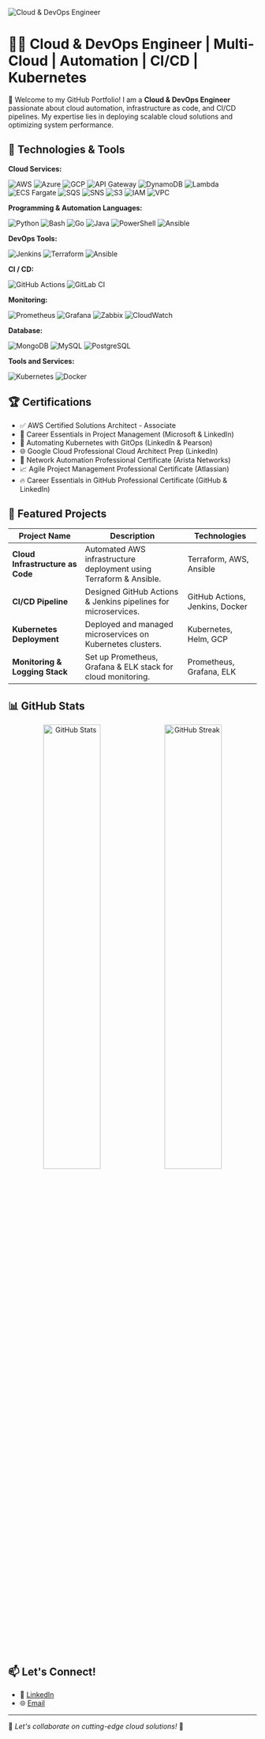 ![Cloud & DevOps Engineer](https://media.giphy.com/media/RbDKaczqWovIugyJmW/giphy.gif)

# 👨‍💻 Cloud & DevOps Engineer | Multi-Cloud | Automation | CI/CD | Kubernetes

🚀 Welcome to my GitHub Portfolio! I am a **Cloud & DevOps Engineer** passionate about cloud automation, infrastructure as code, and CI/CD pipelines. My expertise lies in deploying scalable cloud solutions and optimizing system performance.

## 🔧 Technologies & Tools

**Cloud Services:**

![AWS](https://img.shields.io/badge/Cloud-AWS-informational?style=flat&logo=amazon-aws&logoColor=white&color=6aa6f8)
![Azure](https://img.shields.io/badge/Cloud-Azure-informational?style=flat&logo=microsoft&logoColor=white&color=6aa6f8)
![GCP](https://img.shields.io/badge/Cloud-GCP-informational?style=flat&logo=google-cloud&logoColor=white&color=6aa6f8)
![API Gateway](https://img.shields.io/badge/API-Gateway-informational?style=flat&logo=amazon-api-gateway&logoColor=white&color=6aa6f8)
![DynamoDB](https://img.shields.io/badge/Database-DynamoDB-informational?style=flat&logo=amazon-dynamodb&logoColor=white&color=6aa6f8)
![Lambda](https://img.shields.io/badge/Compute-AWS_Lambda-informational?style=flat&logo=aws-lambda&logoColor=white&color=6aa6f8)
![ECS Fargate](https://img.shields.io/badge/Container-ECS_Fargate-informational?style=flat&logo=amazon-ecs&logoColor=white&color=6aa6f8)
![SQS](https://img.shields.io/badge/Queue-SQS-informational?style=flat&logo=amazon-sqs&logoColor=white&color=6aa6f8)
![SNS](https://img.shields.io/badge/Pub/Sub-SNS-informational?style=flat&logo=amazon-sns&logoColor=white&color=6aa6f8)
![S3](https://img.shields.io/badge/Storage-S3-informational?style=flat&logo=amazon-s3&logoColor=white&color=6aa6f8)
![IAM](https://img.shields.io/badge/Security-IAM-informational?style=flat&logo=amazon-iam&logoColor=white&color=6aa6f8)
![VPC](https://img.shields.io/badge/Network-VPC-informational?style=flat&logo=amazon-vpc&logoColor=white&color=6aa6f8)

**Programming & Automation Languages:**

![Python](https://img.shields.io/badge/Code-Python-informational?style=flat&logo=python&logoColor=white&color=6aa6f8)
![Bash](https://img.shields.io/badge/Code-Bash-informational?style=flat&logo=bash&logoColor=white&color=6aa6f8)
![Go](https://img.shields.io/badge/Code-Go-informational?style=flat&logo=go&logoColor=white&color=6aa6f8)
![Java](https://img.shields.io/badge/Code-Java-informational?style=flat&logo=openjdk&logoColor=white&color=6aa6f8)
![PowerShell](https://img.shields.io/badge/Code-PowerShell-informational?style=flat&logo=powershell&logoColor=white&color=6aa6f8)
![Ansible](https://img.shields.io/badge/Code-Ansible-informational?style=flat&logo=ansible&logoColor=white&color=6aa6f8)

**DevOps Tools:**

![Jenkins](https://img.shields.io/badge/Tools-Jenkins-informational?style=flat&logo=jenkins&logoColor=white&color=6aa6f8)
![Terraform](https://img.shields.io/badge/Tools-Terraform-informational?style=flat&logo=terraform&logoColor=white&color=6aa6f8)
![Ansible](https://img.shields.io/badge/Tools-Ansible-informational?style=flat&logo=openjdk&logoColor=white&color=6aa6f8)

**CI / CD:**

![GitHub Actions](https://img.shields.io/badge/CICD-GitHubActions-informational?style=flat&logo=openjdk&logoColor=white&color=6aa6f8)
![GitLab CI](https://img.shields.io/badge/CICD-GitLabCI-informational?style=flat&logo=openjdk&logoColor=white&color=6aa6f8)

**Monitoring:**

![Prometheus](https://img.shields.io/badge/Monitoring-Prometheus-informational?style=flat&logo=Prometheus&logoColor=white&color=6aa6f8)
![Grafana](https://img.shields.io/badge/Monitoring-Grafana-informational?style=flat&logo=grafana&logoColor=white&color=6aa6f8)
![Zabbix](https://img.shields.io/badge/Monitoring-Zabbix-informational?style=flat&logo=Zabbix&logoColor=white&color=6aa6f8)
![CloudWatch](https://img.shields.io/badge/Monitoring-CloudWatch-informational?style=flat&logo=cloudwatch&logoColor=white&color=6aa6f8)

**Database:**

![MongoDB](https://img.shields.io/badge/Tools-MongoDB-informational?style=flat&logo=mongodb&logoColor=white&color=6aa6f8)
![MySQL](https://img.shields.io/badge/Tools-MySQL-informational?style=flat&logo=mysql&logoColor=white&color=6aa6f8)
![PostgreSQL](https://img.shields.io/badge/Tools-PostgreSQL-informational?style=flat&logo=postgresql&logoColor=white&color=6aa6f8)

**Tools and Services:**

![Kubernetes](https://img.shields.io/badge/Tools-Kubernetes-informational?style=flat&logo=kubernetes&logoColor=white&color=6aa6f8)
![Docker](https://img.shields.io/badge/Tools-Docker-informational?style=flat&logo=docker&logoColor=white&color=6aa6f8)

## 🏆 Certifications

- ✅ AWS Certified Solutions Architect - Associate
- 📌 Career Essentials in Project Management (Microsoft & LinkedIn)
- 🚀 Automating Kubernetes with GitOps (LinkedIn & Pearson)
- 🌐 Google Cloud Professional Cloud Architect Prep (LinkedIn)
- 🔌 Network Automation Professional Certificate (Arista Networks)
- 📈 Agile Project Management Professional Certificate (Atlassian)
- 🔥 Career Essentials in GitHub Professional Certificate (GitHub & LinkedIn)

## 📂 Featured Projects

| Project Name | Description | Technologies |
|-------------|------------|-------------|
| **Cloud Infrastructure as Code** | Automated AWS infrastructure deployment using Terraform & Ansible. | Terraform, AWS, Ansible |
| **CI/CD Pipeline** | Designed GitHub Actions & Jenkins pipelines for microservices. | GitHub Actions, Jenkins, Docker |
| **Kubernetes Deployment** | Deployed and managed microservices on Kubernetes clusters. | Kubernetes, Helm, GCP |
| **Monitoring & Logging Stack** | Set up Prometheus, Grafana & ELK stack for cloud monitoring. | Prometheus, Grafana, ELK |

## 📊 GitHub Stats

<p align="center">
  <img src="https://github-readme-stats.vercel.app/api?username=rj-7698&show_icons=true&theme=radical" alt="GitHub Stats" width="48%">
  <img src="https://github-readme-streak-stats.herokuapp.com/?user=rj-7698&theme=radical" alt="GitHub Streak" width="48%">
</p>

## 📫 Let's Connect!

- 💼 [LinkedIn](https://www.linkedin.com/in/rakshitkumarpanchal7/)
- 🌐 [Email](rjpanchal076@gmail.com)

---

🔗 _Let's collaborate on cutting-edge cloud solutions!_ 🚀
